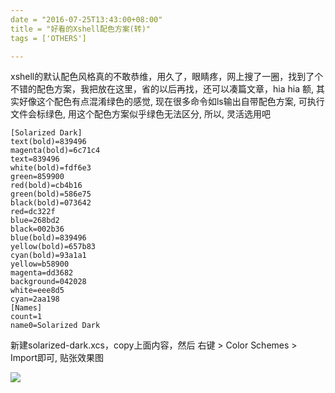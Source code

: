 ```yaml
---
date = "2016-07-25T13:43:00+08:00"
title = "好看的Xshell配色方案(转)"
tags = ['OTHERS']

---
```


xshell的默认配色风格真的不敢恭维，用久了，眼睛疼，网上搜了一圈，找到了个不错的配色方案，我把放在这里，省的以后再找，还可以凑篇文章，hia hia
额, 其实好像这个配色有点混淆绿色的感觉, 现在很多命令如ls输出自带配色方案, 可执行文件会标绿色, 用这个配色方案似乎绿色无法区分, 所以, 灵活选用吧
```
[Solarized Dark]
text(bold)=839496
magenta(bold)=6c71c4
text=839496
white(bold)=fdf6e3
green=859900
red(bold)=cb4b16
green(bold)=586e75
black(bold)=073642
red=dc322f
blue=268bd2
black=002b36
blue(bold)=839496
yellow(bold)=657b83
cyan(bold)=93a1a1
yellow=b58900
magenta=dd3682
background=042028
white=eee8d5
cyan=2aa198
[Names]
count=1
name0=Solarized Dark
```
新建solarized-dark.xcs，copy上面内容，然后 右键 > Color Schemes > Import即可, 贴张效果图

![](~/xshell配色.png)